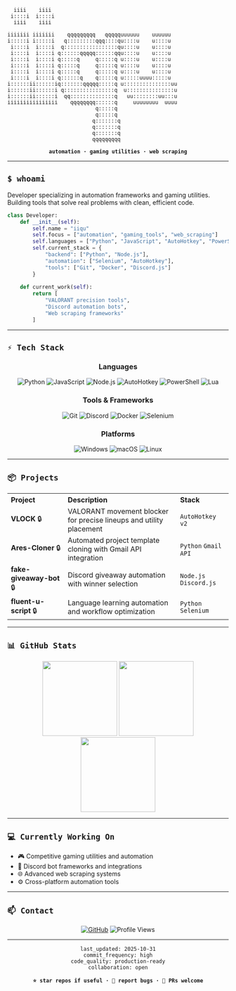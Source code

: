 ```ascii
  iiii    iiii                                        
 i::::i  i::::i                                       
  iiii    iiii                                        
                                                      
iiiiiii iiiiiii    qqqqqqqqq   qqqqquuuuuu    uuuuuu  
i:::::i i:::::i   q:::::::::qqq::::qu::::u    u::::u  
 i::::i  i::::i  q:::::::::::::::::qu::::u    u::::u  
 i::::i  i::::i q::::::qqqqq::::::qqu::::u    u::::u  
 i::::i  i::::i q:::::q     q:::::q u::::u    u::::u  
 i::::i  i::::i q:::::q     q:::::q u::::u    u::::u  
 i::::i  i::::i q:::::q     q:::::q u::::u    u::::u  
 i::::i  i::::i q::::::q    q:::::q u:::::uuuu:::::u  
i::::::ii::::::iq:::::::qqqqq:::::q u:::::::::::::::uu
i::::::ii::::::i q::::::::::::::::q  u:::::::::::::::u
i::::::ii::::::i  qq::::::::::::::q   uu::::::::uu:::u
iiiiiiiiiiiiiiii    qqqqqqqq::::::q     uuuuuuuu  uuuu
                            q:::::q                   
                            q:::::q                   
                           q:::::::q                  
                           q:::::::q                  
                           q:::::::q                  
                           qqqqqqqqq                  
```

<div align="center">

**`automation · gaming utilities · web scraping`**

</div>

---

## `$ whoami`

Developer specializing in automation frameworks and gaming utilities. Building tools that solve real problems with clean, efficient code.

```python
class Developer:
    def __init__(self):
        self.name = "iiqu"
        self.focus = ["automation", "gaming_tools", "web_scraping"]
        self.languages = ["Python", "JavaScript", "AutoHotkey", "PowerShell", "Lua"]
        self.current_stack = {
            "backend": ["Python", "Node.js"],
            "automation": ["Selenium", "AutoHotkey"],
            "tools": ["Git", "Docker", "Discord.js"]
        }
        
    def current_work(self):
        return [
            "VALORANT precision tools",
            "Discord automation bots",
            "Web scraping frameworks"
        ]
```

---

## `⚡ Tech Stack`

<div align="center">

### **Languages**

![Python](https://img.shields.io/badge/Python-3776AB?style=for-the-badge&logo=python&logoColor=white)
![JavaScript](https://img.shields.io/badge/JavaScript-F7DF1E?style=for-the-badge&logo=javascript&logoColor=black)
![Node.js](https://img.shields.io/badge/Node.js-339933?style=for-the-badge&logo=nodedotjs&logoColor=white)
![AutoHotkey](https://img.shields.io/badge/AutoHotkey-334455?style=for-the-badge&logo=autohotkey&logoColor=white)
![PowerShell](https://img.shields.io/badge/PowerShell-5391FE?style=for-the-badge&logo=PowerShell&logoColor=white)
![Lua](https://img.shields.io/badge/Lua-2C2D72?style=for-the-badge&logo=lua&logoColor=white)

### **Tools & Frameworks**

![Git](https://img.shields.io/badge/Git-F05032?style=for-the-badge&logo=git&logoColor=white)
![Discord](https://img.shields.io/badge/Discord-5865F2?style=for-the-badge&logo=discord&logoColor=white)
![Docker](https://img.shields.io/badge/Docker-2496ED?style=for-the-badge&logo=docker&logoColor=white)
![Selenium](https://img.shields.io/badge/Selenium-43B02A?style=for-the-badge&logo=selenium&logoColor=white)

### **Platforms**

![Windows](https://img.shields.io/badge/Windows-0078D6?style=for-the-badge&logo=Windows&logoColor=white)
![macOS](https://img.shields.io/badge/macOS-000000?style=for-the-badge&logo=apple&logoColor=white)
![Linux](https://img.shields.io/badge/Linux-FCC624?style=for-the-badge&logo=linux&logoColor=black)

</div>

---

## `📦 Projects`

<table>
<tr>
<th align="left">Project</th>
<th align="left">Description</th>
<th align="left">Stack</th>
</tr>
<tr>
<td><strong>VLOCK</strong> 🔒</td>
<td>VALORANT movement blocker for precise lineups and utility placement</td>
<td><code>AutoHotkey v2</code></td>
</tr>
<tr>
<td><strong>Ares-Cloner</strong> 🔒</td>
<td>Automated project template cloning with Gmail API integration</td>
<td><code>Python</code> <code>Gmail API</code></td>
</tr>
<tr>
<td><strong>fake-giveaway-bot</strong> 🔒</td>
<td>Discord giveaway automation with winner selection</td>
<td><code>Node.js</code> <code>Discord.js</code></td>
</tr>
<tr>
<td><strong>fluent-u-script</strong> 🔒</td>
<td>Language learning automation and workflow optimization</td>
<td><code>Python</code> <code>Selenium</code></td>
</tr>
</table>

---

## `📊 GitHub Stats`

<div align="center">

<img src="https://github-readme-stats.vercel.app/api?username=iiqu&show_icons=true&theme=tokyonight&hide_border=true&bg_color=0d1117&title_color=58a6ff&icon_color=58a6ff&text_color=c9d1d9&count_private=true" height="170">

<img src="https://github-readme-streak-stats.herokuapp.com/?user=iiqu&theme=tokyonight&hide_border=true&background=0d1117&ring=58a6ff&fire=58a6ff&currStreakLabel=c9d1d9" height="170">

</div>

<div align="center">

<img src="https://github-readme-stats.vercel.app/api/top-langs/?username=iiqu&layout=compact&theme=tokyonight&hide_border=true&bg_color=0d1117&title_color=58a6ff&text_color=c9d1d9&langs_count=8" height="170">

</div>

---

## `💻 Currently Working On`

- 🎮 Competitive gaming utilities and automation
- 🤖 Discord bot frameworks and integrations
- 🌐 Advanced web scraping systems
- ⚙️ Cross-platform automation tools

---

## `📫 Contact`

<div align="center">

[![GitHub](https://img.shields.io/badge/GitHub-181717?style=for-the-badge&logo=github&logoColor=white)](https://github.com/iiqu)
![Profile Views](https://komarev.com/ghpvc/?username=iiqu&color=58a6ff&style=for-the-badge)

</div>

---

<div align="center">

```
last_updated: 2025-10-31
commit_frequency: high
code_quality: production-ready
collaboration: open
```

**`⭐ star repos if useful · 🐛 report bugs · 🤝 PRs welcome`**

</div>
